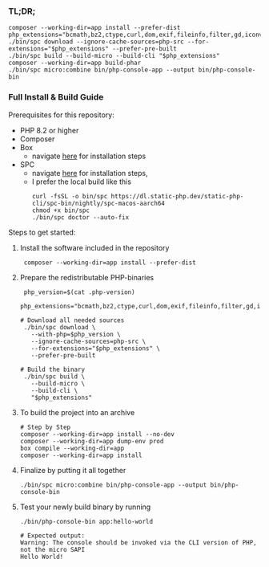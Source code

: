 ### TL;DR;

```shell
composer --working-dir=app install --prefer-dist
php_extensions="bcmath,bz2,ctype,curl,dom,exif,fileinfo,filter,gd,iconv,intl,mbregex,mbstring,openssl,pcntl,pdo,pdo_sqlite,phar,posix,readline,redis,sockets,sodium,sqlite3,tokenizer,zip,zlib"
./bin/spc download --ignore-cache-sources=php-src --for-extensions="$php_extensions" --prefer-pre-built
./bin/spc build --build-micro --build-cli "$php_extensions"
composer --working-dir=app build-phar
./bin/spc micro:combine bin/php-console-app --output bin/php-console-bin
```

### Full Install & Build Guide

Prerequisites for this repository:
- PHP 8.2 or higher
- Composer
- Box
  - navigate [here](https://github.com/box-project/box/blob/main/doc/installation.md#composer) for installation steps
- SPC 
  - navigate [here](https://static-php.dev/en/guide/manual-build.html) for installation steps, 
  - I prefer the local build like this
    ```shell
    curl -fsSL -o bin/spc https://dl.static-php.dev/static-php-cli/spc-bin/nightly/spc-macos-aarch64
    chmod +x bin/spc
    ./bin/spc doctor --auto-fix
    ```

Steps to get started:

1. Install the software included in the repository
   ```shell
    composer --working-dir=app install --prefer-dist
   ```

2. Prepare the redistributable PHP-binaries
   ```shell
    php_version=$(cat .php-version)
    php_extensions="bcmath,bz2,ctype,curl,dom,exif,fileinfo,filter,gd,iconv,intl,mbregex,mbstring,openssl,pcntl,pdo,pdo_sqlite,phar,posix,readline,redis,sockets,sodium,sqlite3,tokenizer,zip,zlib"
    
   # Download all needed sources
    ./bin/spc download \
      --with-php=$php_version \
      --ignore-cache-sources=php-src \
      --for-extensions="$php_extensions" \
      --prefer-pre-built
    
   # Build the binary
    ./bin/spc build \
      --build-micro \
      --build-cli \
      "$php_extensions"
    ```
   
3. To build the project into an archive
   ```shell
   # Step by Step
   composer --working-dir=app install --no-dev
   composer --working-dir=app dump-env prod
   box compile --working-dir=app
   composer --working-dir=app install
   ```
   
4. Finalize by putting it all together
   ```shell
   ./bin/spc micro:combine bin/php-console-app --output bin/php-console-bin
   ```
   
5. Test your newly build binary by running 
   ```shell
   ./bin/php-console-bin app:hello-world
   
   # Expected output: 
   Warning: The console should be invoked via the CLI version of PHP, not the micro SAPI
   Hello World!
   ```
